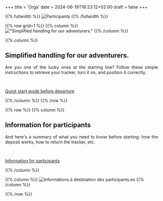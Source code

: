 +++
title = 'Orga'
date = 2024-06-19T16:23:12+02:00
draft = false
+++




<!-- ######  image intro  ###### ? -->
{{% fullwidth %}}
![Participants](/participant/im-part-000en.jpg)
{{% /fullwidth %}}

<!-- ######  Une prise en main simplifiée  ###### ? -->

{{% row grid=1  %}} <!-- ligne avec grille en fond -->
{{% column %}}
!["Simplified handling for our adventurers."](/participant/im-part-001.jpg)
{{% /column %}}

{{% column %}}
## <div style="text-align: left"> Simplified handling for our adventurers. </div>

<div style="text-align: justify"> Are you one of the lucky ones at the starting line? Follow these simple instructions to retrieve your tracker, turn it on, and position it correctly.  </div>

&nbsp;

<a href="/participant/MadCap Quick start guide before departure.pdf"> Quick start guide before departure </a>

{{% /column %}}
{{% /row %}}






<!-- ######  ligne Pour qui ? noGRILL  ###### ? -->

{{% row  %}} <!-- ligne sans grille en fond -->
{{% column %}}
## <div style="text-align: left"> Information for participants </div>

<div style="text-align: justify"> And here's a summary of what you need to know before starting: how the deposit works, how to return the tracker, etc. </div>

&nbsp;

<a href="/participant/MadCap Information for participants.pdf"> Information for participants  </a>

{{% /column %}}

{{% column %}}
![Informations à destination des participants.es](/participant/im-part-002.jpg)
{{% /column %}}

{{% /row %}}

